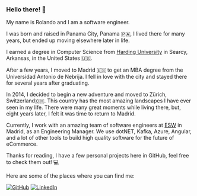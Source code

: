 ### Hello there! 👋

My name is Rolando and I am a software engineer.

I was born and raised in Panama City, Panama 🇵🇦, I lived there for many years, but ended up moving elsewhere later in life.

I earned a degree in Computer Science from [Harding University](https://www.harding.edu/academics/colleges-departments/sciences/computer-science) in Searcy, Arkansas, in the United States 🇺🇸.

After a few years, I moved to Madrid 🇪🇸 to get an MBA degree from the Universidad Antonio de Nebrija.
I fell in love with the city and stayed there for several years after graduating.

In 2014, I decided to begin a new adventure and moved to Zürich, Switzerland🇨🇭. This country has the most amazing landscapes I have ever seen in my life.
There were many great moments while living there, but, eight years later, I felt it was time to return to Madrid.

Currently, I work with an amazing team of software engineers at [ESW](https://job-boards.greenhouse.io/esw/?offices%5B%5D=4063265002) in Madrid, as an Engineering Manager. We use dotNET, Kafka, Azure, Angular, and a lot of other tools to build high quality software for the future of eCommerce.

Thanks for reading, I have a few personal projects here in GitHub, feel free to check them out! 💻

Here are some of the places where you can find me:

[![GitHub](https://img.shields.io/badge/-GitHub-black?logo=github)](https://github.com/rolspace)
[![LinkedIn](https://img.shields.io/badge/-Rolando%20Ramos-blue?logo=linkedin)](https://www.linkedin.com/in/rolandoramosrestrepo/)
